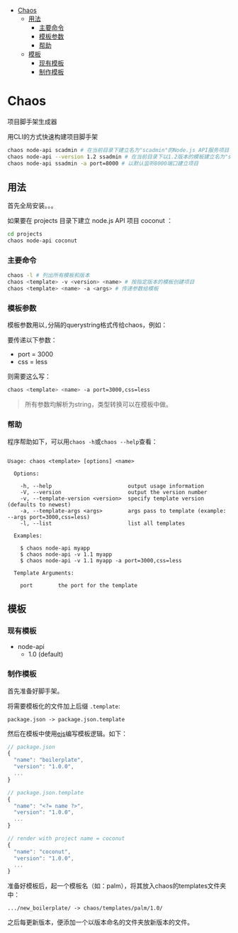 <!-- MarkdownTOC -->

- [Chaos](#chaos)
  - [用法](#用法)
    - [主要命令](#主要命令)
    - [模板参数](#模板参数)
    - [帮助](#帮助)
  - [模板](#模板)
    - [现有模板](#现有模板)
    - [制作模板](#制作模板)

<!-- /MarkdownTOC -->


# Chaos

项目脚手架生成器

用CLI的方式快速构建项目脚手架

```bash
chaos node-api scadmin # 在当前目录下建立名为"scadmin"的Node.js API服务项目
chaos node-api --version 1.2 ssadmin # 在当前目录下以1.2版本的模板建立名为"ssadmin"的项目
chaos node-api ssadmin -a port=8000 # 以默认监听8000端口建立项目
```

## 用法

首先全局安装。。。

如果要在 projects 目录下建立 node.js API 项目 coconut ：

```bash
cd projects
chaos node-api coconut
```

### 主要命令

```bash
chaos -l # 列出所有模板和版本
chaos <template> -v <version> <name> # 按指定版本的模板创建项目
chaos <template> <name> -a <args> # 传递参数给模板
```

### 模板参数

模板参数用以`,`分隔的querystring格式传给chaos，例如：

要传递以下参数：

- port = 3000
- css = less

则需要这么写：

```bash
chaos <template> <name> -a port=3000,css=less
```

> 所有参数均解析为string，类型转换可以在模板中做。

### 帮助

程序帮助如下，可以用`chaos -h`或`chaos --help`查看：

```

Usage: chaos <template> [options] <name>

  Options:

    -h, --help                        output usage information
    -V, --version                     output the version number
    -v, --template-version <version>  specify template version (defaults to newest)
    -a, --template-args <args>        args pass to template (example: --args port=3000,css=less)
    -l, --list                        list all templates

  Examples:

    $ chaos node-api myapp
    $ chaos node-api -v 1.1 myapp
    $ chaos node-api -v 1.1 myapp -a port=3000,css=less

  Template Arguments:

    port        the port for the template

```

## 模板

### 现有模板

- node-api
  - 1.0 (default)

### 制作模板

首先准备好脚手架。

将需要模板化的文件加上后缀 `.template`:

```
package.json -> package.json.template
```

然后在模板中使用[ejs](https://github.com/mde/ejs)编写模板逻辑。如下：

```js
// package.json
{
  "name": "boilerplate",
  "version": "1.0.0",
  ...
}

// package.json.template
{
  "name": "<?= name ?>",
  "version": "1.0.0",
  ...
}

// render with project name = coconut
{
  "name": "coconut",
  "version": "1.0.0",
  ...
}
```

准备好模板后，起一个模板名（如：palm），将其放入chaos的templates文件夹中：

```
.../new_boilerplate/ -> chaos/templates/palm/1.0/
```

之后每更新版本，便添加一个以版本命名的文件夹放新版本的文件。
